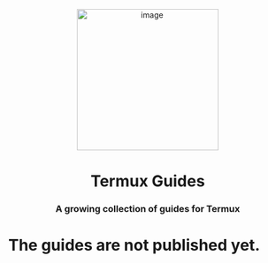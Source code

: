 <div align="center">

<img width="256" height="256" alt="image" src="https://github.com/user-attachments/assets/c52defe5-4993-421f-900e-ab48646bf08a" />


# Termux Guides

### A growing collection of guides for Termux
</div>

# The guides are not published yet.
